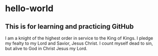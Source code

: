 # hello-world
This is for learning and practicing GitHub
---
I am a knight of the highest order in service to the King of Kings. I pledge my fealty to my Lord and Savior, Jesus Christ.
I count myself dead to sin, but alive to God in Christ Jesus my Lord.
